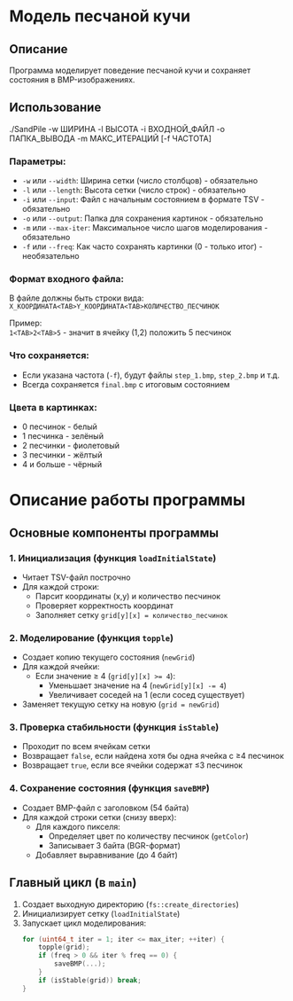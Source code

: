 # Модель песчаной кучи

## Описание
Программа моделирует поведение песчаной кучи и сохраняет состояния в BMP-изображениях.

## Использование

./SandPile -w ШИРИНА -l ВЫСОТА -i ВХОДНОЙ_ФАЙЛ -o ПАПКА_ВЫВОДА -m МАКС_ИТЕРАЦИЙ [-f ЧАСТОТА]

### Параметры:
- `-w` или `--width`: Ширина сетки (число столбцов) - обязательно
- `-l` или `--length`: Высота сетки (число строк) - обязательно
- `-i` или `--input`: Файл с начальным состоянием в формате TSV - обязательно
- `-o` или `--output`: Папка для сохранения картинок - обязательно
- `-m` или `--max-iter`: Максимальное число шагов моделирования - обязательно
- `-f` или `--freq`: Как часто сохранять картинки (0 - только итог) - необязательно

### Формат входного файла:
В файле должны быть строки вида:  
`X_КООРДИНАТА<TAB>Y_КООРДИНАТА<TAB>КОЛИЧЕСТВО_ПЕСЧИНОК`

Пример:  
`1<TAB>2<TAB>5` - значит в ячейку (1,2) положить 5 песчинок

### Что сохраняется:
- Если указана частота (`-f`), будут файлы `step_1.bmp`, `step_2.bmp` и т.д.
- Всегда сохраняется `final.bmp` с итоговым состоянием

### Цвета в картинках:
- 0 песчинок - белый
- 1 песчинка - зелёный
- 2 песчинки - фиолетовый
- 3 песчинки - жёлтый
- 4 и больше - чёрный
# Описание работы программы

## Основные компоненты программы

### 1. Инициализация (функция `loadInitialState`)
- Читает TSV-файл построчно
- Для каждой строки:
  - Парсит координаты (x,y) и количество песчинок
  - Проверяет корректность координат
  - Заполняет сетку `grid[y][x] = количество_песчинок`

### 2. Моделирование (функция `topple`)
- Создает копию текущего состояния (`newGrid`)
- Для каждой ячейки:
  - Если значение ≥ 4 (`grid[y][x] >= 4`):
    - Уменьшает значение на 4 (`newGrid[y][x] -= 4`)
    - Увеличивает соседей на 1 (если сосед существует)
- Заменяет текущую сетку на новую (`grid = newGrid`)

### 3. Проверка стабильности (функция `isStable`)
- Проходит по всем ячейкам сетки
- Возвращает `false`, если найдена хотя бы одна ячейка с ≥4 песчинок
- Возвращает `true`, если все ячейки содержат ≤3 песчинок

### 4. Сохранение состояния (функция `saveBMP`)
- Создает BMP-файл с заголовком (54 байта)
- Для каждой строки сетки (снизу вверх):
  - Для каждого пикселя:
    - Определяет цвет по количеству песчинок (`getColor`)
    - Записывает 3 байта (BGR-формат)
  - Добавляет выравнивание (до 4 байт)

## Главный цикл (в `main`)
1. Создает выходную директорию (`fs::create_directories`)
2. Инициализирует сетку (`loadInitialState`)
3. Запускает цикл моделирования:
   ```cpp
   for (uint64_t iter = 1; iter <= max_iter; ++iter) {
       topple(grid);
       if (freq > 0 && iter % freq == 0) {
           saveBMP(...);
       }
       if (isStable(grid)) break;
   }
